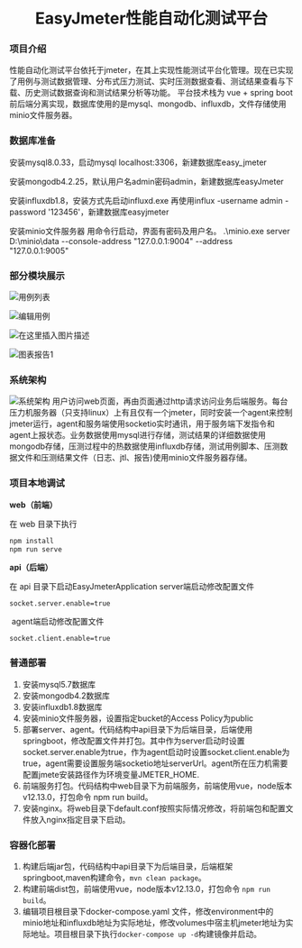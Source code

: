 <h1 align="center">EasyJmeter性能自动化测试平台</h1>

### 项目介绍
<p>
  <font>性能自动化测试平台依托于jmeter，在其上实现性能测试平台化管理。现在已实现了用例与测试数据管理、分布式压力测试、实时压测数据查看、测试结果查看与下载、历史测试数据查询和测试结果分析等功能。</font>
  <font>平台技术栈为 vue + spring boot 前后端分离实现，数据库使用的是mysql、mongodb、influxdb，文件存储使用minio文件服务器。</font>
</p>

### 数据库准备
<font>安装mysql8.0.33，启动mysql localhost:3306，新建数据库easy_jmeter</font>

<font>安装mongodb4.2.25，默认用户名admin密码admin，新建数据库easyJmeter</font>

<font>安装influxdb1.8，安装方式先启动influxd.exe 再使用influx -username admin -password '123456'，新建数据库easyjmeter</font>

<font>安装minio文件服务器 用命令行启动，界面有密码及用户名。 .\minio.exe server D:\minio\data --console-address "127.0.0.1:9004" --address "127.0.0.1:9005"</font>

### 部分模块展示

![用例列表](https://img-blog.csdnimg.cn/direct/d4cde4d0325d4060bc6075c880db6295.jpeg#pic_center)

![编辑用例](https://img-blog.csdnimg.cn/direct/74b1642b8b134e30aa37b75766aa416d.jpeg#pic_center)

![在这里插入图片描述](https://img-blog.csdnimg.cn/direct/d5a17d1478434266ab211193b111b030.jpeg#pic_center)

![图表报告1](https://img-blog.csdnimg.cn/direct/d348bef4da924558b438df110ed5947a.jpeg#pic_center)

### 系统架构
![系统架构](https://img-blog.csdnimg.cn/direct/1c82503a78a644d484df87b6f9dd8f75.png#pic_center)
用户访问web页面，再由页面通过http请求访问业务后端服务。每台压力机服务器（只支持linux）上有且仅有一个jmeter，同时安装一个agent来控制jmeter运行，agent和服务端使用socketio实时通讯，用于服务端下发指令和agent上报状态。业务数据使用mysql进行存储，测试结果的详细数据使用mongodb存储，压测过程中的热数据使用influxdb存储，测试用例脚本、压测数据文件和压测结果文件（日志、jtl、报告)使用minio文件服务器存储。


### 项目本地调试
**web（前端）**

   在 web 目录下执行

``` javascript
npm install
npm run serve
```
**api（后端）**

   在 api 目录下启动EasyJmeterApplication
   server端启动修改配置文件

``` shell
socket.server.enable=true
```
​	agent端启动修改配置文件
``` shell
socket.client.enable=true
```

### 普通部署

  1. 安装mysql5.7数据库
  2. 安装mongodb4.2数据库
  3. 安装influxdb1.8数据库
  4. 安装minio文件服务器，设置指定bucket的Access Policy为public
  5. 部署server、agent。代码结构中api目录下为后端目录，后端使用springboot，修改配置文件并打包。其中作为server启动时设置socket.server.enable为true，作为agent启动时设置socket.client.enable为true，agent需要设置服务端socketio地址serverUrl。agent所在压力机需要配置jmete安装路径作为环境变量JMETER_HOME.
  6. 前端服务打包。代码结构中web目录下为前端服务，前端使用vue，node版本v12.13.0，打包命令 npm run build。
  7. 安装nginx。将web目录下default.conf按照实际情况修改，将前端包和配置文件放入nginx指定目录下启动。

### 容器化部署

 1. 构建后端jar包，代码结构中api目录下为后端目录，后端框架springboot,maven构建命令，`mvn clean package`。
 2. 构建前端dist包，前端使用vue，node版本v12.13.0，打包命令 `npm run build`。
 3. 编辑项目根目录下docker-compose.yaml 文件，修改environment中的minio地址和influxdb地址为实际地址，修改volumes中宿主机jmeter地址为实际地址。项目根目录下执行`docker-compose up -d`构建镜像并启动。


